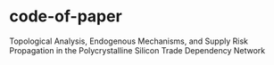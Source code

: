 # code-of-paper
Topological Analysis, Endogenous Mechanisms, and Supply Risk Propagation in the Polycrystalline Silicon Trade Dependency Network
